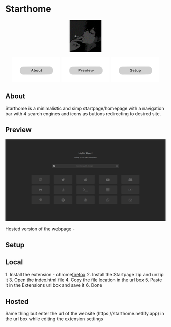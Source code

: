 <h1>Starthome</h1>
<p align="center">
  <img width="100px" src="readmesrc/av.png" />
</p>


<p align="center">
<a href="#About"><img src="readmesrc/about.png" width="30%"></a>
<a href="#Preview"><img src="readmesrc/preview.png" width="30%"></a>
<a href="#Setup"><img src="readmesrc/setup.png" width="30%"></a>
</p>

## About

Starthome is a minimalistic and simp startpage/homepage with a navigation bar with 4 search engines and icons as buttons redirecting to desired site.

## Preview

<img src="readmesrc/ss.png">
<p> Hosted version of the webpage - <a href="https://starthome.netlify.app/"></a>
</p>

## Setup

<h2>Local</h2>
<p>
1. Install the extension - <a href"https://chrome.google.com/webstore/detail/new-tab-redirect/icpgjfneehieebagbmdbhnlpiopdcmna">chrome</a><a href="https://addons.mozilla.org/en-US/firefox/addon/new-tab-override/">firefox</a>
2. Install the Startpage zip and unzip it
3. Open the index.html file
4. Copy the file location in the url box
5. Paste it in the Extensions url box and save it
6. Done
</p>
<h2>Hosted</h2>
<p>
Same thing but enter the url of the website (https://starthome.netlify.app) in the url box while editing the extension settings
</p>



